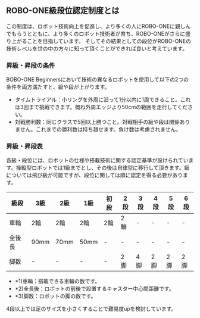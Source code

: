 ## ROBO-ONE級段位認定制度とは
この制度は、ロボット技術向上を促進し、より多くの人にROBO-ONEに親しんでもらうとともに、より多くのロボット技術者が育ち、ROBO-ONEがさらに盛り上がることを目指しています。
そしてその結果としての段位がROBO-ONEの技術レベルを世の中の方々に知って頂くことができれば良いと考えています。

### 昇級・昇段の条件
BOBO-ONE Beginnersにおいて技術の異なるロボットを使用して以下の2つの条件を両方満たすと、級や段が上がります。

- タイムトライアル：小リングを外周に沿って1分以内に1周できること。これは3回まで挑戦できます。概ね外周エッジより50cmの範囲を走行してください。
- 対戦勝利数：同じクラスで5回以上勝つこと。対戦相手の級や段は関係ありません。これまでの勝利数は持ち越せます。負け数は考慮されません。

### 昇級・昇段表
各級・段位には、ロボットの仕様や搭載技術に関する認定基準が設けられています。操縦型ロボットでは1級までとし、その後は自律型に移行して頂きます。級については飛び級が可能ですが、段位に関しては順に認定を得る必要があります。

| 級段 | 3級 | 2級 | 1級 | 初段 | 2段 | 3段 | 4段 | 5段 | 6段 |
| ---- | --- | --- | --- | --- | --- | --- | --- | --- | --- |
| 車輪 | 2輪 | 2輪 | 2輪 | 2輪 | 2輪 | - | - | - | - |
| 全後長 | 90mm | 70mm | 50mm | - | - | - | - | - | - |
| 脚数 | - | - | - | - | 2脚 | 4脚 | 2脚 | 2脚 | 2脚 |

- *1)車輪：搭載できる車輪の数です。
- *2)全長後：ロボットの前後で設置するキャスター中心間距離です。
- *3)脚数：ロボットの脚の数です。

4段以上では足のサイズを小さくすることで難易度upを検討しています。

